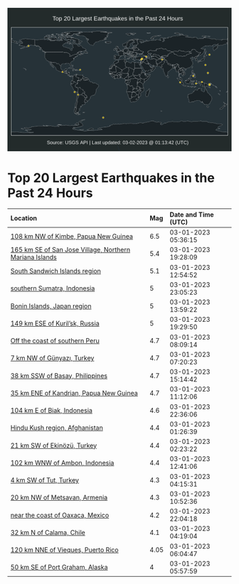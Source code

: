 ![Map](./map.png)

# Top 20 Largest Earthquakes in the Past 24 Hours

| Location | Mag | Date and Time (UTC) |
|:---|:---|:---|
| [108 km NW of Kimbe, Papua New Guinea](https://earthquake.usgs.gov/earthquakes/eventpage/us7000jgfd) | 6.5 | 03-01-2023 05:36:15 |
| [165 km SE of San Jose Village, Northern Mariana Islands](https://earthquake.usgs.gov/earthquakes/eventpage/us7000jgmu) | 5.4 | 03-01-2023 19:28:09 |
| [South Sandwich Islands region](https://earthquake.usgs.gov/earthquakes/eventpage/us7000jgjq) | 5.1 | 03-01-2023 12:54:52 |
| [southern Sumatra, Indonesia](https://earthquake.usgs.gov/earthquakes/eventpage/us7000jgnz) | 5 | 03-01-2023 23:05:23 |
| [Bonin Islands, Japan region](https://earthquake.usgs.gov/earthquakes/eventpage/us7000jgk0) | 5 | 03-01-2023 13:59:22 |
| [149 km ESE of Kuril’sk, Russia](https://earthquake.usgs.gov/earthquakes/eventpage/us7000jgmv) | 5 | 03-01-2023 19:29:50 |
| [Off the coast of southern Peru](https://earthquake.usgs.gov/earthquakes/eventpage/us7000jgip) | 4.7 | 03-01-2023 08:09:14 |
| [7 km NW of Günyazı, Turkey](https://earthquake.usgs.gov/earthquakes/eventpage/us7000jgic) | 4.7 | 03-01-2023 07:20:23 |
| [38 km SSW of Basay, Philippines](https://earthquake.usgs.gov/earthquakes/eventpage/us7000jgk9) | 4.7 | 03-01-2023 15:14:42 |
| [35 km ENE of Kandrian, Papua New Guinea](https://earthquake.usgs.gov/earthquakes/eventpage/us7000jgja) | 4.7 | 03-01-2023 11:12:06 |
| [104 km E of Biak, Indonesia](https://earthquake.usgs.gov/earthquakes/eventpage/us7000jgnn) | 4.6 | 03-01-2023 22:36:06 |
| [Hindu Kush region, Afghanistan](https://earthquake.usgs.gov/earthquakes/eventpage/us7000jge4) | 4.4 | 03-01-2023 01:26:39 |
| [21 km SW of Ekinözü, Turkey](https://earthquake.usgs.gov/earthquakes/eventpage/us7000jged) | 4.4 | 03-01-2023 02:23:22 |
| [102 km WNW of Ambon, Indonesia](https://earthquake.usgs.gov/earthquakes/eventpage/us7000jgjg) | 4.4 | 03-01-2023 12:41:06 |
| [4 km SW of Tut, Turkey](https://earthquake.usgs.gov/earthquakes/eventpage/us7000jgev) | 4.3 | 03-01-2023 04:15:31 |
| [20 km NW of Metsavan, Armenia](https://earthquake.usgs.gov/earthquakes/eventpage/us7000jgj7) | 4.3 | 03-01-2023 10:52:36 |
| [near the coast of Oaxaca, Mexico](https://earthquake.usgs.gov/earthquakes/eventpage/us7000jgnl) | 4.2 | 03-01-2023 22:04:18 |
| [32 km N of Calama, Chile](https://earthquake.usgs.gov/earthquakes/eventpage/us7000jgey) | 4.1 | 03-01-2023 04:19:04 |
| [120 km NNE of Vieques, Puerto Rico](https://earthquake.usgs.gov/earthquakes/eventpage/pr2023060002) | 4.05 | 03-01-2023 06:04:47 |
| [50 km SE of Port Graham, Alaska](https://earthquake.usgs.gov/earthquakes/eventpage/ak0232rbkc00) | 4 | 03-01-2023 05:57:59 |
